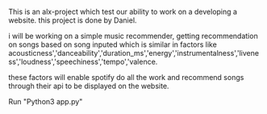 This is an alx-project which test our ability to work on a developing a website. this project is done by Daniel.

i will be working on a simple music recommender, getting recommendation on songs based on song inputed which is similar in factors like acousticness','danceability','duration_ms','energy','instrumentalness','liveness','loudness','speechiness','tempo','valence.

these factors will enable spotify do all the work and recommend songs through their api to be displayed on the website.

Run "Python3 app.py"
